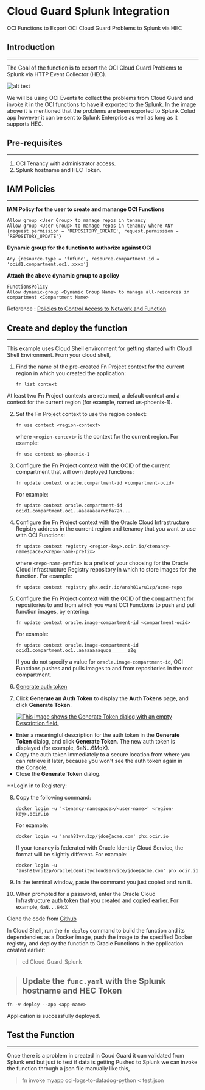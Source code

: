 # Cloud Guard Splunk Integration
OCI Functions to Export OCI Cloud Guard Problems to Splunk via HEC


## Introduction
---
The Goal of the function is to export the OCI Cloud Guard Problems to Splunk via HTTP Event Collector (HEC). 

![alt text](Splunk_Arch.excalidraw.png "arch")

We will be using OCI Events to collect the problems from Cloud Guard and invoke it in the OCI functions to have it exported to the Splunk. 
In the image above it is mentioned that the problems are been exported to Splunk Colud app however it can be sent to Splunk Enterprise as well as long as it supports HEC. 


## Pre-requisites
---
1. OCI Tenancy with administrator access. 
2. Splunk hostname and HEC Token. 

## IAM Policies
---
**IAM Policy for the user to create and manange OCI Functions**

```OCI-Policy
Allow group <User Group> to manage repos in tenancy
Allow group <User Group> to manage repos in tenancy where ANY {request.permission = 'REPOSITORY_CREATE', request.permission = 'REPOSITORY_UPDATE'}
```

**Dynamic group for the function to authorize against OCI** 

```OCI-DynGrp
Any {resource.type = 'fnfunc', resource.compartment.id = 'ocid1.compartment.oc1..xxxx'}
```

**Attach the above dynamic group to a policy**

```OCI-Policy
FunctionsPolicy
Allow dynamic-group <Dynamic Group Name> to manage all-resources in compartment <Compartment Name>
```

Reference : [Policies to Control Access to Network and Function](#https://docs.oracle.com/en-us/iaas/Content/Functions/Tasks/functionscreatingpolicies.htm)

## Create and deploy the function
---
This example uses Cloud Shell environment for getting started with Cloud Shell Environment. From your cloud shell, 

1.  Find the name of the pre-created Fn Project context for the current region in which you created the application:
  
    ```
    fn list context
    ```

 At least two Fn Project contexts are returned, a default context and a context for the current region (for example, named us-phoenix-1).

2.  Set the Fn Project context to use the region context:
  
    ```
    fn use context <region-context>
    ```

    where `<region-context>` is the context for the current region. For example:

    ```
    fn use context us-phoenix-1
    ```

3.  Configure the Fn Project context with the OCID of the current compartment that will own deployed functions:

    ```
    fn update context oracle.compartment-id <compartment-ocid>
    ```

    For example:

    ```
    fn update context oracle.compartment-id ocid1.compartment.oc1..aaaaaaaarvdfa72n...
    ```

4.  Configure the Fn Project context with the Oracle Cloud Infrastructure Registry address in the current region and tenancy that you want to use with OCI Functions:

    ```
    fn update context registry <region-key>.ocir.io/<tenancy-namespace>/<repo-name-prefix>
    ```

    where `<repo-name-prefix>` is a prefix of your choosing for the Oracle Cloud Infrastructure Registry repository in which to store images for the function. For example:

    ```
    fn update context registry phx.ocir.io/ansh81vru1zp/acme-repo
    ```

5.  Configure the Fn Project context with the OCID of the compartment for repositories to and from which you want OCI Functions to push and pull function images, by entering:

    ```
    fn update context oracle.image-compartment-id <compartment-ocid>
    ```

    For example:

    ```
    fn update context oracle.image-compartment-id ocid1.compartment.oc1..aaaaaaaaquqe______z2q
    ```

    If you do not specify a value for `oracle.image-compartment-id`, OCI Functions pushes and pulls images to and from repositories in the root compartment.

6. [Generate auth token](https://docs.oracle.com/en-us/iaas/Content/Functions/Tasks/functionsquickstartcloudshell.htm#)

7.  Click **Generate an Auth Token** to display the **Auth Tokens** page, and click **Generate Token**.
    
    [![This image shows the Generate Token dialog with an empty Description field.](https://docs.oracle.com/en-us/iaas/Content/Functions/non-dita/quickstart-cloudshell/faas-generate-auth-token-window-1.png "Click to expand")](https://docs.oracle.com/en-us/iaas/Content/Functions/non-dita/quickstart-cloudshell/faas-generate-auth-token-window-1.png)
    
- Enter a meaningful description for the auth token in the **Generate Token** dialog, and click **Generate Token**. The new auth token is displayed (for example, 6aN...6MqX).
- Copy the auth token immediately to a secure location from where you can retrieve it later, because you won't see the auth token again in the Console.
- Close the **Generate Token** dialog.

**Login in to Registery:

8.  Copy the following command:

    ```
    docker login -u '<tenancy-namespace>/<user-name>' <region-key>.ocir.io
    ```

    For example:

    ```
    docker login -u 'ansh81vru1zp/jdoe@acme.com' phx.ocir.io
    ```

    If your tenancy is federated with Oracle Identity Cloud Service, the format will be slightly different. For example:

    ```
    docker login -u 'ansh81vru1zp/oracleidentitycloudservice/jdoe@acme.com' phx.ocir.io
    ```

9.  In the terminal window, paste the command you just copied and run it.
10.  When prompted for a password, enter the Oracle Cloud Infrastructure auth token that you created and copied earlier. For example, `6aN...6MqX`


Clone the code from [Github](#https://github.com/mukundmurali-mm/Cloud_Guard_Splunk.git)

In Cloud Shell, run the `fn deploy` command to build the function and its dependencies as a Docker image, push the image to the specified Docker registry, and deploy the function to Oracle Functions in the application created earlier: 

> cd Cloud_Guard_Splunk 

> ## Update the `func.yaml` with the Splunk hostname and HEC Token 

```
fn -v deploy --app <app-name>
``` 

Application is successfully deployed. 


## Test the Function 
---

Once there is a problem in created in Coud Guard it can validated from Splunk end but just to test if data is getting Pushed to Splunk we can invoke the function through a json file manually like this, 

> fn invoke myapp oci-logs-to-datadog-python < test.json









